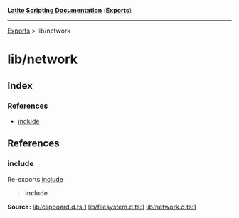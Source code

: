 [**Latite Scripting Documentation**](../README.md) ([**Exports**](../exports.md))

---

[Exports](../exports.md) > lib/network

# lib/network

## Index

### References

- [include](index.md#include)

## References

### include

Re-exports [include](../module.lib_clipboard/namespaces/namespace.include/index.md)

> **include**

**Source:** [lib/clipboard.d.ts:1](https://github.com/LatiteScripting/latitescripting.github.io/blob/6e0c251/definitions/lib/clipboard.d.ts#L1) [lib/filesystem.d.ts:1](https://github.com/LatiteScripting/latitescripting.github.io/blob/6e0c251/definitions/lib/filesystem.d.ts#L1) [lib/network.d.ts:1](https://github.com/LatiteScripting/latitescripting.github.io/blob/6e0c251/definitions/lib/network.d.ts#L1)
